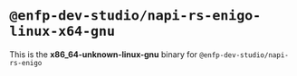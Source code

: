 # `@enfp-dev-studio/napi-rs-enigo-linux-x64-gnu`

This is the **x86_64-unknown-linux-gnu** binary for `@enfp-dev-studio/napi-rs-enigo`
